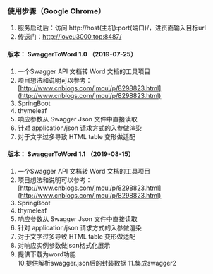 ### 使用步骤（Google Chrome）

1. 服务启动后：访问 http://host(主机):port(端口)/，进页面输入目标url  
2. 传送门：http://loveu3000.top:8487/

#### 版本： SwaggerToWord 1.0 （2019-07-25）
1. 一个Swagger API 文档转 Word 文档的工具项目 
2. 项目想法和说明可以参考：[http://www.cnblogs.com/jmcui/p/8298823.html](http://www.cnblogs.com/jmcui/p/8298823.html)
3. SpringBoot 
4. thymeleaf 
5. 响应参数从 Swagger Json 文件中直接读取  
6. 针对 application/json 请求方式的入参做渲染     
7. 对于文字过多导致 HTML table 变形做适配 




#### 版本： SwaggerToWord 1.1 （2019-08-15）
1. 一个Swagger API 文档转 Word 文档的工具项目 
2. 项目想法和说明可以参考：[http://www.cnblogs.com/jmcui/p/8298823.html](http://www.cnblogs.com/jmcui/p/8298823.html)
3. SpringBoot 
4. thymeleaf 
5. 响应参数从 Swagger Json 文件中直接读取  
6. 针对 application/json 请求方式的入参做渲染     
7. 对于文字过多导致 HTML table 变形做适配 
8. 对响应实例参数做json格式化展示
9. 提供下载为word功能  
10.提供解析swagger.json后的封装数据
11.集成swagger2 
  

